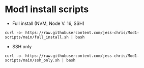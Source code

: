 # Mod1 install scripts

* Full install (NVM, Node V. 16, SSH)
```
curl -o- https://raw.githubusercontent.com/jess-chris/Mod1-scripts/main/full_install.sh | bash
```

* SSH only
```
curl -o- https://raw.githubusercontent.com/jess-chris/Mod1-scripts/main/ssh_only.sh | bash
```